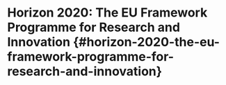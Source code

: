 # Horizon 2020: The EU Framework Programme for Research and Innovation {#horizon-2020-the-eu-framework-programme-for-research-and-innovation}